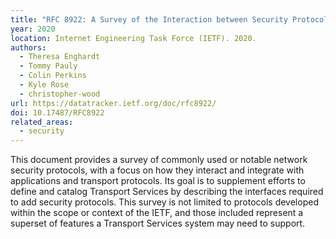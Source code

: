```yaml
---
title: "RFC 8922: A Survey of the Interaction between Security Protocols and Transport Services"
year: 2020
location: Internet Engineering Task Force (IETF). 2020.
authors:
  - Theresa Enghardt
  - Tommy Pauly
  - Colin Perkins
  - Kyle Rose
  - christopher-wood
url: https://datatracker.ietf.org/doc/rfc8922/
doi: 10.17487/RFC8922
related_areas:
  - security
---
```


This document provides a survey of commonly used or notable network security protocols, with a focus on how they interact and integrate with applications and transport protocols.  Its goal is to supplement efforts to define and catalog Transport Services by describing the interfaces required to add security protocols.  This survey is not limited to protocols developed within the scope or context of the IETF, and those included represent a superset of features a Transport Services system may need to support.
